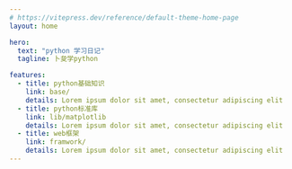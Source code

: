 ```yaml
---
# https://vitepress.dev/reference/default-theme-home-page
layout: home

hero:
  text: "python 学习日记"
  tagline: 卜夋学python

features:
  - title: python基础知识
    link: base/
    details: Lorem ipsum dolor sit amet, consectetur adipiscing elit
  - title: python标准库
    link: lib/matplotlib
    details: Lorem ipsum dolor sit amet, consectetur adipiscing elit
  - title: web框架
    link: framwork/
    details: Lorem ipsum dolor sit amet, consectetur adipiscing elit
---
```

